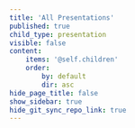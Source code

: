 ```yaml
---
title: 'All Presentations'
published: true
child_type: presentation
visible: false
content:
    items: '@self.children'
    order:
        by: default
        dir: asc
hide_page_title: false
show_sidebar: true
hide_git_sync_repo_link: true
---
```


